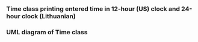 ### Time class printing entered time in 12-hour (US) clock and 24-hour clock (Lithuanian)
### UML diagram of Time class
